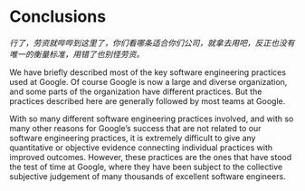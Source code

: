# Conclusions

*行了，劳资就哔哔到这里了，你们看哪条适合你们公司，就拿去用吧，反正也没有唯一的衡量标准，用错了也别怪劳资。*

We have briefly described most of the key software engineering practices used at Google. Of course Google is now a large and diverse organization, and some parts of the organization have different practices. But the practices described here are generally followed by most teams at Google.

With so many different software engineering practices involved, and with so many other reasons for Google’s success that are not related to our software engineering practices, it is extremely difficult to give any quantitative or objective evidence connecting individual practices with improved outcomes. However, these practices are the ones that have stood the test of time at Google, where they have been subject to the collective subjective judgement of many thousands of excellent software engineers.
